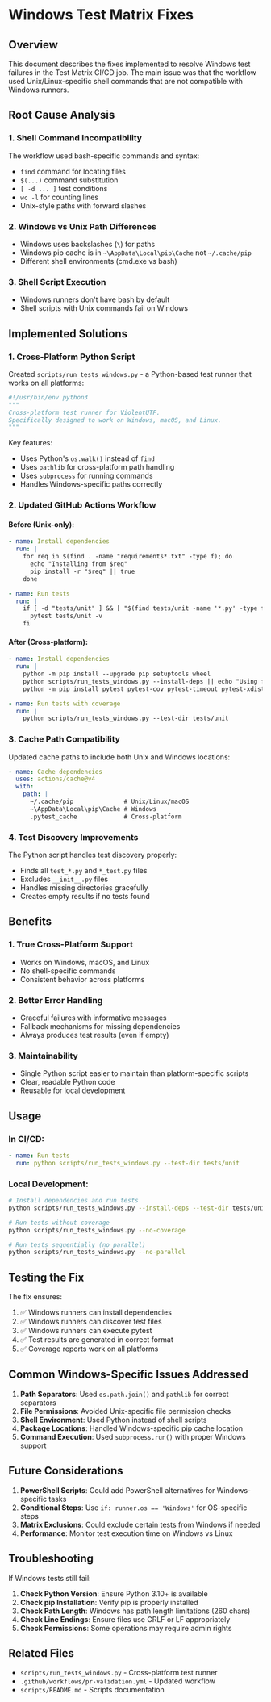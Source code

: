 # Windows Test Matrix Fixes

## Overview

This document describes the fixes implemented to resolve Windows test failures in the Test Matrix CI/CD job. The main issue was that the workflow used Unix/Linux-specific shell commands that are not compatible with Windows runners.

## Root Cause Analysis

### 1. **Shell Command Incompatibility**
The workflow used bash-specific commands and syntax:
- `find` command for locating files
- `$(...)` command substitution
- `[ -d ... ]` test conditions
- `wc -l` for counting lines
- Unix-style paths with forward slashes

### 2. **Windows vs Unix Path Differences**
- Windows uses backslashes (`\`) for paths
- Windows pip cache is in `~\AppData\Local\pip\Cache` not `~/.cache/pip`
- Different shell environments (cmd.exe vs bash)

### 3. **Shell Script Execution**
- Windows runners don't have bash by default
- Shell scripts with Unix commands fail on Windows

## Implemented Solutions

### 1. **Cross-Platform Python Script**

Created `scripts/run_tests_windows.py` - a Python-based test runner that works on all platforms:

```python
#!/usr/bin/env python3
"""
Cross-platform test runner for ViolentUTF.
Specifically designed to work on Windows, macOS, and Linux.
"""
```

Key features:
- Uses Python's `os.walk()` instead of `find`
- Uses `pathlib` for cross-platform path handling
- Uses `subprocess` for running commands
- Handles Windows-specific paths correctly

### 2. **Updated GitHub Actions Workflow**

#### Before (Unix-only):
```yaml
- name: Install dependencies
  run: |
    for req in $(find . -name "requirements*.txt" -type f); do
      echo "Installing from $req"
      pip install -r "$req" || true
    done

- name: Run tests
  run: |
    if [ -d "tests/unit" ] && [ "$(find tests/unit -name '*.py' -type f | wc -l)" -gt 1 ]; then
      pytest tests/unit -v
    fi
```

#### After (Cross-platform):
```yaml
- name: Install dependencies
  run: |
    python -m pip install --upgrade pip setuptools wheel
    python scripts/run_tests_windows.py --install-deps || echo "Using fallback"
    python -m pip install pytest pytest-cov pytest-timeout pytest-xdist

- name: Run tests with coverage
  run: |
    python scripts/run_tests_windows.py --test-dir tests/unit
```

### 3. **Cache Path Compatibility**

Updated cache paths to include both Unix and Windows locations:

```yaml
- name: Cache dependencies
  uses: actions/cache@v4
  with:
    path: |
      ~/.cache/pip              # Unix/Linux/macOS
      ~\AppData\Local\pip\Cache # Windows
      .pytest_cache             # Cross-platform
```

### 4. **Test Discovery Improvements**

The Python script handles test discovery properly:
- Finds all `test_*.py` and `*_test.py` files
- Excludes `__init__.py` files
- Handles missing directories gracefully
- Creates empty results if no tests found

## Benefits

### 1. **True Cross-Platform Support**
- Works on Windows, macOS, and Linux
- No shell-specific commands
- Consistent behavior across platforms

### 2. **Better Error Handling**
- Graceful failures with informative messages
- Fallback mechanisms for missing dependencies
- Always produces test results (even if empty)

### 3. **Maintainability**
- Single Python script easier to maintain than platform-specific scripts
- Clear, readable Python code
- Reusable for local development

## Usage

### In CI/CD:
```yaml
- name: Run tests
  run: python scripts/run_tests_windows.py --test-dir tests/unit
```

### Local Development:
```bash
# Install dependencies and run tests
python scripts/run_tests_windows.py --install-deps --test-dir tests/unit

# Run tests without coverage
python scripts/run_tests_windows.py --no-coverage

# Run tests sequentially (no parallel)
python scripts/run_tests_windows.py --no-parallel
```

## Testing the Fix

The fix ensures:
1. ✅ Windows runners can install dependencies
2. ✅ Windows runners can discover test files
3. ✅ Windows runners can execute pytest
4. ✅ Test results are generated in correct format
5. ✅ Coverage reports work on all platforms

## Common Windows-Specific Issues Addressed

1. **Path Separators**: Used `os.path.join()` and `pathlib` for correct separators
2. **File Permissions**: Avoided Unix-specific file permission checks
3. **Shell Environment**: Used Python instead of shell scripts
4. **Package Locations**: Handled Windows-specific pip cache location
5. **Command Execution**: Used `subprocess.run()` with proper Windows support

## Future Considerations

1. **PowerShell Scripts**: Could add PowerShell alternatives for Windows-specific tasks
2. **Conditional Steps**: Use `if: runner.os == 'Windows'` for OS-specific steps
3. **Matrix Exclusions**: Could exclude certain tests from Windows if needed
4. **Performance**: Monitor test execution time on Windows vs Linux

## Troubleshooting

If Windows tests still fail:

1. **Check Python Version**: Ensure Python 3.10+ is available
2. **Check pip Installation**: Verify pip is properly installed
3. **Check Path Length**: Windows has path length limitations (260 chars)
4. **Check Line Endings**: Ensure files use CRLF or LF appropriately
5. **Check Permissions**: Some operations may require admin rights

## Related Files

- `scripts/run_tests_windows.py` - Cross-platform test runner
- `.github/workflows/pr-validation.yml` - Updated workflow
- `scripts/README.md` - Scripts documentation
